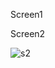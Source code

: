 Screen1



Screen2

![s2](https://user-images.githubusercontent.com/48142982/162902844-78b267fd-4fb0-4c28-bc7a-c27b25e3f426.jpg)
